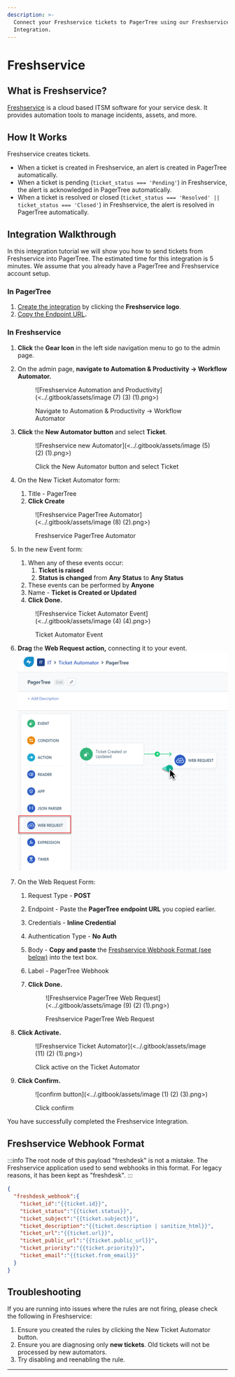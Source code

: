 ```yaml
---
description: >-
  Connect your Freshservice tickets to PagerTree using our Freshservice
  Integration.
---
```


# Freshservice

## What is Freshservice?

[Freshservice](https://freshservice.com/) is a cloud based ITSM software for your service desk. It provides automation tools to manage incidents, assets, and more.

## How It Works

Freshservice creates tickets.

* When a ticket is created in Freshservice, an alert is created in PagerTree automatically.
* When a ticket is pending (`ticket_status === 'Pending'`) in Freshservice, the alert is acknowledged in PagerTree automatically.
* When a ticket is resolved or closed (`ticket_status === 'Resolved' || ticket_status === 'Closed'`) in Freshservice, the alert is resolved in PagerTree automatically.

## Integration Walkthrough

In this integration tutorial we will show you how to send tickets from Freshservice into PagerTree. The estimated time for this integration is 5 minutes. We assume that you already have a PagerTree and Freshservice account setup.

### In PagerTree

1. [Create the integration](introduction.md#create-an-integration) by clicking the **Freshservice logo**.
2. [Copy the Endpoint URL](introduction.md#copy-the-endpoint-url)**.**

### In Freshservice

1. **Click** the **Gear Icon** in the left side navigation menu to go to the admin page.
2.  On the admin page, **navigate to Automation & Productivity -> Workflow Automator.**

    <figure>![Freshservice Automation and Productivity](<../.gitbook/assets/image (7) (3) (1).png>)<figcaption><p>Navigate to Automation &#x26; Productivity -> Workflow Automator</p></figcaption></figure>
3.  **Click** the **New Automator button** and select **Ticket**.

    <figure>![Freshservice new Automator](<../.gitbook/assets/image (5) (2) (1).png>)<figcaption><p>Click the New Automator button and select Ticket</p></figcaption></figure>
4.  On the New Ticket Automator form:

    1. Title - PagerTree
    2. **Click Create**

    <figure>![Freshservice PagerTree Automator](<../.gitbook/assets/image (8) (2).png>)<figcaption><p>Freshservice PagerTree Automator</p></figcaption></figure>
5.  In the new Event form:

    1. When any of these events occur:
       1. **Ticket is raised**
       2. **Status is changed** from **Any Status** to **Any Status**
    2. These events can be performed by **Anyone**
    3. Name - **Ticket is Created or Updated**
    4. **Click Done.**

    <figure>![Freshservice Ticket Automator Event](<../.gitbook/assets/image (4) (4).png>)<figcaption><p>Ticket Automator Event</p></figcaption></figure>
6. **Drag** the **Web Request action,** connecting it to your event. ![Freshservice web request](<../.gitbook/assets/image (13) (2) (1).png>)
7. On the Web Request Form:
   1. Request Type - **POST**
   2. Endpoint - Paste the **PagerTree endpoint URL** you copied earlier.
   3. Credentials - **Inline Credential**
   4. Authentication Type - **No Auth**
   5. Body - **Copy and paste** the [Freshservice Webhook Format (see below)](freshservice.md#freshservice-webhook-format) into the text box.
   6. Label - PagerTree Webhook
   7.  **Click Done.**

       <figure>![Freshservice PagerTree Web Request](<../.gitbook/assets/image (9) (2) (1).png>)<figcaption><p>Freshservice PagerTree Web Request</p></figcaption></figure>
8.  **Click Activate.**

    <figure>![Freshservice Ticket Automator](<../.gitbook/assets/image (11) (2) (1).png>)<figcaption><p>Click active on the Ticket Automator</p></figcaption></figure>
9.  **Click Confirm.**

    <figure>![confirm button](<../.gitbook/assets/image (1) (2) (3).png>)<figcaption><p>Click confirm</p></figcaption></figure>

You have successfully completed the Freshservice Integration.

## Freshservice Webhook Format

:::info
The root node of this payload "freshdesk" is not a mistake. The Freshservice application used to send webhooks in this format. For legacy reasons, it has been kept as "freshdesk".
:::

```json
{
  "freshdesk_webhook":{
    "ticket_id":"{{ticket.id}}",
    "ticket_status":"{{ticket.status}}",
    "ticket_subject":"{{ticket.subject}}",
    "ticket_description":"{{ticket.description | sanitize_html}}",
    "ticket_url":"{{ticket.url}}",
    "ticket_public_url":"{{ticket.public_url}}",
    "ticket_priority":"{{ticket.priority}}",
    "ticket_email":"{{ticket.from_email}}"
  }
}
```

## Troubleshooting

If you are running into issues where the rules are not firing, please check the following in Freshservice:

1. Ensure you created the rules by clicking the New Ticket Automator button.
2. Ensure you are diagnosing only **new tickets**. Old tickets will not be processed by new automators.
3. Try disabling and reenabling the rule.

***
